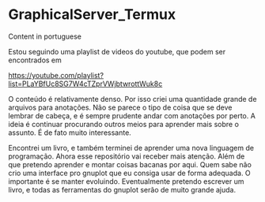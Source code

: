 # GraphicalServer_Termux

Content in portuguese

Estou seguindo uma playlist de videos do youtube, que podem ser encontrados em

https://youtube.com/playlist?list=PLaYBfUc8SG7W4cTZprVWjbtwrottWuk8c

O conteúdo é relativamente denso. Por isso criei uma quantidade grande de arquivos
para anotações.
Não se parece o tipo de coisa que se deve lembrar de cabeça, e é sempre prudente
andar com anotações por perto.
A ideia é continuar procurando outros meios para aprender mais sobre o assunto. 
É de fato muito interessante.

Encontrei um livro, e também terminei de aprender uma nova linguagem de programação.
Ahora esse repositório vai receber mais atenção. Além de que pretendo aprender e montar
coisas bacanas por aqui. Quem sabe não crio uma interface pro gnuplot que eu consiga
usar de forma adequada. O importante é se manter evoluindo. Eventualmente pretendo
escrever um livro, e todas as ferramentas do gnuplot serão de muito grande ajuda.
